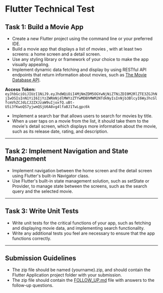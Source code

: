 # Flutter Technical Test

## Task 1: Build a Movie App

* Create a new Flutter project using the command line or your preferred IDE.
* Build a movie app that displays a list of movies , with at least two screens: a home screen and a detail screen.
* Use any styling library or framework of your choice to make the app visually appealing.
* Implement dynamic data fetching and display by using RESTful API endpoints that return information about movies, such as [The Movie Database API](https://developers.themoviedb.org/4/getting-started/authorization).

**Access Token:** `eyJhbGciOiJIUzI1NiJ9.eyJhdWQiOiI4MjNmZDM5OGYwNjNiZTNiZDI0M2RlZTE3ZGJhNjIwOSIsInN1YiI6IjYzZWRmNjdlMWYzZTYwMDBhMWM2NTdkNyIsInNjb3BlcyI6WyJhcGlfcmVhZCJdLCJ2ZXJzaW9uIjoxfQ.uBt-U5i3fKwoQS7yjwmQSjU6A8vg4lfaBJ1TwLgpc6k`

* Implement a search bar that allows users to search for movies by title.
* When a user taps on a movie from the list, it should take them to the movie's detail screen, which displays more information about the movie, such as its release date, rating, and description.

---

## Task 2: Implement Navigation and State Management

* Implement navigation between the home screen and the detail screen using Flutter's built-in Navigator class.
* Use Flutter's built-in state management solution, such as setState or Provider, to manage state between the screens, such as the search query and the selected movie.

---

## Task 3: Write Unit Tests

* Write unit tests for the critical functions of your app, such as fetching and displaying movie data, and implementing search functionality.
* Write any additional tests you feel are necessary to ensure that the app functions correctly.

----

## Submission Guidelines

* The zip file should be named {yourname}.zip, and should contain the Flutter Application project folder with your submission.
* The zip file should contain the [FOLLOW_UP.md](./FOLLOW_UP.md) file with answers to the follow-up questions.

